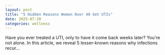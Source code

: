 ```yaml
---
layout: post
title: "5 Hidden Reasons Women Over 40 Get UTIs"
date: 2025-07-20
categories: wellness
---
```


Have you ever treated a UTI, only to have it come back weeks later? You're not alone. In this article, we reveal 5 lesser-known reasons why infections recur...
